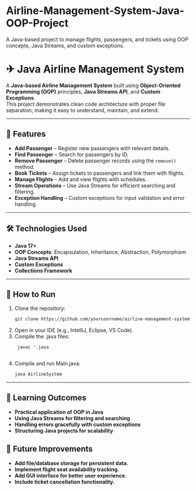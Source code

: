# Airline-Management-System-Java-OOP-Project
A Java-based project to manage flights, passengers, and tickets using OOP concepts, Java Streams, and custom exceptions.
# ✈ Java Airline Management System

A **Java-based Airline Management System** built using **Object-Oriented Programming (OOP)** principles, **Java Streams API**, and **Custom Exceptions**.  
This project demonstrates clean code architecture with proper file separation, making it easy to understand, maintain, and extend.

---

## 📌 Features
- **Add Passenger** – Register new passengers with relevant details.
- **Find Passenger** – Search for passengers by ID.
- **Remove Passenger** – Delete passenger records using the `remove()` method.
- **Book Tickets** – Assign tickets to passengers and link them with flights.
- **Manage Flights** – Add and view flights with schedules.
- **Stream Operations** – Use Java Streams for efficient searching and filtering.
- **Exception Handling** – Custom exceptions for input validation and error handling.

---

## 🛠 Technologies Used
- **Java 17+**
- **OOP Concepts**: Encapsulation, Inheritance, Abstraction, Polymorphism
- **Java Streams API**
- **Custom Exceptions**
- **Collections Framework**

---

## 🚀 How to Run
1. Clone the repository:
   ```bash
   git clone https://github.com/yourusername/airline-management-system.git
2. Open in your IDE (e.g., IntelliJ, Eclipse, VS Code).
3. Compile the .java files:
   ```bash
    javac *.java



4. Compile and run Main.java:
   ```bash
   java AirlineSystem

   
---

## 🎯 Learning Outcomes
- **Practical application of OOP in Java**
- **Using Java Streams for filtering and searching**
- **Handling errors gracefully with custom exceptions**
- **Structuring Java projects for scalability**

## 📅 Future Improvements
- **Add file/database storage for persistent data.**
- **Implement flight seat availability tracking.**
- **Add GUI interface for better user experience.**
- **Include ticket cancellation functionality.**

